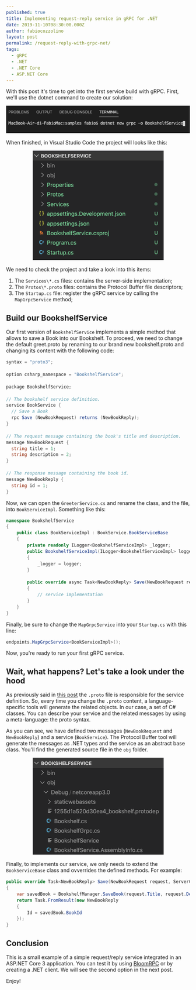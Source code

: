 ```yaml
---
published: true
title: Implementing request-reply service in gRPC for .NET
date: 2019-11-10T08:30:00.000Z
author: fabiocozzolino
layout: post
permalink: /request-reply-with-grpc-net/
tags:
  - gRPC
  - .NET
  - .NET Core
  - ASP.NET Core
---
```

With this post it's time to get into the first service build with gRPC. First, we'll use the dotnet command to create our solution:
<p align="center">
  <img src="/assets/img/grpc-createnew.png" alt="gRPC Create New">
</p>

When finished, in Visual Studio Code the project will looks like this:
<p align="center">
  <img src="/assets/img/grpc-project.png" alt="gRPC Project">
</p>

We need to check the project and take a look into this items:
1. The `Services\*.cs` files: contains the server-side implementation;
2. The `Protos\*.proto` files: contains the Protocol Buffer file descriptors;
3. The `Startup.cs` file: register the gRPC service by calling the `MapGrpcService` method;

## Build our BookshelfService
Our first version of `BookshelfService` implements a simple method that allows to save a Book into our Bookshelf. To proceed, we need to change the default greet.proto by renaming to our brand new bookshelf.proto and changing its content with the following code:
``` csharp
syntax = "proto3";

option csharp_namespace = "BookshelfService";

package BookshelfService;

// The bookshelf service definition.
service BookService {
  // Save a Book
  rpc Save (NewBookRequest) returns (NewBookReply);
}

// The request message containing the book's title and description.
message NewBookRequest {
  string title = 1;
  string description = 2;
}

// The response message containing the book id.
message NewBookReply {
  string id = 1;
}
```

Now, we can open the `GreeterService.cs` and rename the class, and the file, into `BookServiceImpl`. Something like this:
``` csharp
namespace BookshelfService
{
    public class BookServiceImpl : BookService.BookServiceBase
    {
        private readonly ILogger<BookshelfServiceImpl> _logger;
        public BookshelfServiceImpl(ILogger<BookshelfServiceImpl> logger)
        {
            _logger = logger;
        }

        public override async Task<NewBookReply> Save(NewBookRequest request, ServerCallContext context)
        {
            // service implementation
        }
    }
}
```

Finally, be sure to change the `MapGrpcService` into your `Startup.cs` with this line:
``` csharp
endpoints.MapGrpcService<BookServiceImpl>();
``` 

Now, you're ready to run your first gRPC service.

## Wait, what happens? Let's take a look under the hood
As previously said in [this post](/speed-up-your-net-microservice-with-grpc/) the `.proto` file is responsible for the service definition. So, every time you change the `.proto` content, a language-specific tools will generate the related objects. In our case, a set of C# classes. You can describe your service and the related messages by using a meta-language: the proto syntax.

As you can see, we have defined two messages (`NewBookRequest` and `NewBookReply`) and a service (`BookService`). The Protocol Buffer tool will generate the messages as .NET types and the service as an abstract base class. You'll find the generated source file in the `obj` folder.
<p align="center">
  <img src="/assets/img/grpc-obj-folder.png" alt="gRPC Obj Folder">
</p>

Finally, to implements our service, we only needs to extend the `BookServiceBase` class and ovverrides the defined methods. For example:
``` csharp
public override Task<NewBookReply> Save(NewBookRequest request, ServerCallContext context)
{
    var savedBook = BookshelfManager.SaveBook(request.Title, request.Description);
    return Task.FromResult(new NewBookReply
    {
        Id = savedBook.BookId
    });
}
```

## Conclusion
This is a small example of a simple request/reply service integrated in an ASP.NET Core 3 application. You can test it by using [BloomRPC](/test-your-net-grpc-service/) or by creating a .NET client. We will see the second option in the next post.

Enjoy!
